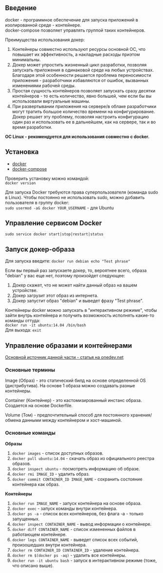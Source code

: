## Введение

docker - программное обеспечение для запуска приложений в изолированной среде - контейнере.<br>
docker-compose позволяет управлять группой таких контейнеров.

Преимущества использования докер:
1. Контейнеры совместно используют ресурсы основной ОС, что повышает их эффективность, а накладные расходы приэтом минимальны.
2. Докер может упростить жизненный цикл разработки, позволяя запускать приложения в одинаковой среде на любых устройствах. Благодаря этой особенности решается проблема переносимости приложения - разработчики избавляются от ошибок, вызванных изменениями рабочей среды.
3. Простая сущность контейнеров позволяет запускать сразу десятки контейнеров - то есть количество, явно большей, чем если бы вы использовали виртуальные машины.
4. При развертывании приложения на сервере/в облаке разработчики могут тратить большое количество времени на конфигурирование. Докер решает эту проблему, позволяя настроить конфигурацию один раз и использовать ее в дальнейшем, как на сервере, так и во время разработки.

**OC Linux - рекомендуется для использования совместно с docker.**

## Установка

* [docker](https://docs.docker.com/get-docker/)
* [docker-compose](https://docs.docker.com/compose/install/)

Проверить установку можно командой:<br>
`docker version`

Для запуска Docker требуются права суперпользователя (команда sudo в Linux). Чтобы постоянно не использовать sudo, можно добавить пользователя в группу docker:<br>
`sudo usermod -aG docker YOUR_USERNAME` - для Ubuntu

## Управление сервисом Docker

`sudo service docker start|stop|restart|status`

## Запуск докер-образа

Для запуска введите:
`docker run debian echo "Test phrase"`

Если вы первый раз запускаете докер, то, вероятнее всего, образа "debian" у вас еще нет, поэтому произойдет следующее:
1. Докер скажет, что не может найти данный образ на вашем устройстве.
2. Докер загрузит этот образ из интернета.
3. Докер запустит образ "debian" и выведет фразу "Test phrase".

Контейнеры docker можно запускать в "интерактивном режиме", чтобы зайти внутрь контейнера и получить возможность исполнять какие-то команды оттуда:<br>
`docker run -it ubuntu:14.04 /bin/bash`<br>
Для выхода: `exit`

## Управление образами и контейнерами
[Основной источник данной части - статья на onedev.net](https://onedev.net/post/579)

### Основные термины

Image (Образ) - это статический билд на основе определенной OS (дистрибутива). На основе 1 образа можно создавать разные контейнеры.

Container (Контейнер) - это кастомизированный инстанс образа. Создается на основе Dockerfile.

Volume (Том) - предпочтительный способ для постоянного хранения/обмена данными между контейнером и хост-машиной.

### Основные команды

**Образы**

1. `docker images` - список доступных образов.
2. `docker pull ubuntu:14.04` - скачать образ из официального реестра образов.
3. `docker inspect ubuntu` - посмотреть информацию об образе.
4. `docker rmi IMAGE_ID` - удалить образ.
5. `docker commit CONTAINER_ID IMAGE_NAME` - сохранить состояние контейнера как образ.

**Контейнеры**

1. `docker run IMAGE_NAME` - запуск контейнера на основе образа.
2. `docker exec` - запуск команды внутри контейнера.
3. `docker ps -a` - список всех контейнеров, без флага -a - только запущенных.
4. `docker inspect CONTAINER_NAME` - вывод информации о контейнере.
5. `docker diff CONTAINER_NAME` - список измененных файлов в работающем контейнере.
6. `docker logs CONTAINER_NAME` - выведет список всех событий, произошедших внутри контейнера.
7. `docker rm CONTAINER_ID CONTAINER_ID` - удаление контейнера.
8. `docker rm $(docker ps -aq)` - удалить все контейнеры.
9. `docker run -it ubuntu bash` - запуск в интерактивном режиме (тоже, что описано выше).